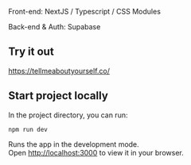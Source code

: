Front-end: NextJS / Typescript / CSS Modules

Back-end & Auth: Supabase

## Try it out

https://tellmeaboutyourself.co/

## Start project locally

In the project directory, you can run:

`npm run dev`

Runs the app in the development mode.\
Open [http://localhost:3000](http://localhost:3000) to view it in your browser.
